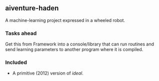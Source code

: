 ## aiventure-haden

A machine-learning project expressed in a wheeled robot.

### Tasks ahead

Get this from Framework into a console/library that can run routines and send learning parameters to another program where it is compiled.

### Included

* A primitive (2012) version of _ideal_.
